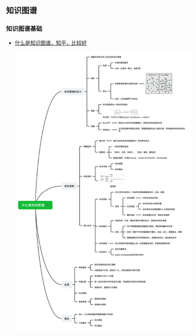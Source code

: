## 知识图谱


### 知识图谱基础

- [什么是知识图谱，知乎，比较好](https://zhuanlan.zhihu.com/p/71128505)
  
  ![知识图谱的总结](./../screen_shot_img/what_is_kg_graph.png)